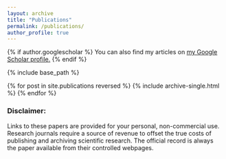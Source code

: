 ```yaml
---
layout: archive
title: "Publications"
permalink: /publications/
author_profile: true
---
```



{% if author.googlescholar %}
  You can also find my articles on <u><a href="{{author.googlescholar}}">my Google Scholar profile</a>.</u>
{% endif %}

{% include base_path %}

{% for post in site.publications reversed %}
  {% include archive-single.html %}
{% endfor %}




### Disclaimer:
Links to these papers are provided for your personal, non-commercial use. Research journals require a source of revenue to offset the true costs of publishing and archiving scientific research. The official record is always the paper available from their controlled webpages.

